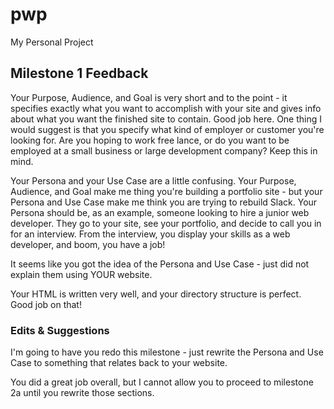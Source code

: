 # pwp
My Personal Project


## Milestone 1 Feedback
Your Purpose, Audience, and Goal is very short and to the point - it specifies exactly what you want to accomplish with your site and gives info about what you want the finished site to contain. Good job here. One thing I would suggest is that you specify what kind of employer or customer you're looking for. Are you hoping to work free lance, or do you want to be employed at a small business or large development company? Keep this in mind.

Your Persona and your Use Case are a little confusing. Your Purpose, Audience, and Goal make me thing you're building a portfolio site - but your Persona and Use Case make me think you are trying to rebuild Slack. Your Persona should be, as an example, someone looking to hire a junior web developer. They go to your site, see your portfolio, and decide to call you in for an interview. From the interview, you display your skills as a web developer, and boom, you have a job!


It seems like you got the idea of the Persona and Use Case - just did not explain them using YOUR website. 



Your HTML is written very well, and your directory structure is perfect. Good job on that!



### Edits &amp; Suggestions
I'm going to have you redo this milestone - just rewrite the Persona and Use Case to something that relates back to your website. 

You did a great job overall, but I cannot allow you to proceed to milestone 2a until you rewrite those sections. 
